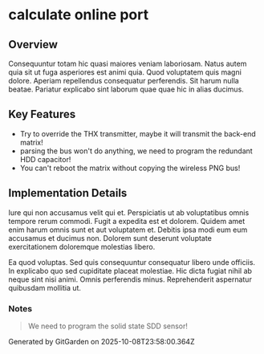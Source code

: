 # calculate online port

## Overview
Consequuntur totam hic quasi maiores veniam laboriosam. Natus autem quia sit ut fuga asperiores est animi quia. Quod voluptatem quis magni dolore. Aperiam repellendus consequatur perferendis. Sit harum nulla beatae. Pariatur explicabo sint laborum quae quae hic in alias ducimus.

## Key Features
- Try to override the THX transmitter, maybe it will transmit the back-end matrix!
- parsing the bus won't do anything, we need to program the redundant HDD capacitor!
- You can't reboot the matrix without copying the wireless PNG bus!

## Implementation Details
Iure qui non accusamus velit qui et. Perspiciatis ut ab voluptatibus omnis tempore rerum commodi. Fugit a expedita est et dolorem. Quidem amet enim harum omnis sunt et aut voluptatem et. Debitis ipsa modi eum eum accusamus et ducimus non. Dolorem sunt deserunt voluptate exercitationem doloremque molestias libero.
 Ea quod voluptas. Sed quis consequuntur consequatur libero unde officiis. In explicabo quo sed cupiditate placeat molestiae. Hic dicta fugiat nihil ab neque sint nisi animi. Omnis perferendis minus. Reprehenderit aspernatur quibusdam mollitia ut.

### Notes
> We need to program the solid state SDD sensor!

Generated by GitGarden on 2025-10-08T23:58:00.364Z